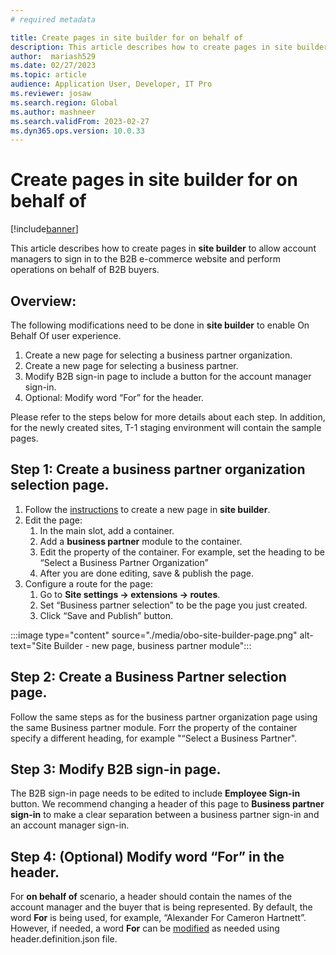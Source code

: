 ```yaml
---
# required metadata

title: Create pages in site builder for on behalf of
description: This article describes how to create pages in site builder for on behalf of functionality.
author:  mariash529
ms.date: 02/27/2023
ms.topic: article
audience: Application User, Developer, IT Pro
ms.reviewer: josaw
ms.search.region: Global
ms.author: mashneer
ms.search.validFrom: 2023-02-27
ms.dyn365.ops.version: 10.0.33
---
```


# Create pages in site builder for on behalf of

[!include[banner](../includes/banner.md)]

This article describes how to create pages in **site builder** to allow account managers to sign in to the B2B e-commerce website and perform operations on behalf of B2B buyers.

## Overview:
The following modifications need to be done in **site builder** to enable On Behalf Of user experience. 
1.	Create a new page for selecting a business partner organization.
1.	Create a new page for selecting a business partner.
1.	Modify B2B sign-in page to include a button for the account manager sign-in. 
1.	Optional: Modify word “For” for the header. 

Please refer to the steps below for more details about each step. In addition, for the newly created sites, T-1 staging environment will contain the sample pages. 

## Step 1: Create a business partner organization selection page.
1. Follow the [instructions](add-new-page.md) to create a new page in **site builder**.
1. Edit the page:
    1. In the main slot, add a container.
    1. Add a **business partner** module to the container.
    1. Edit the property of the container. For example, set the heading to be “Select a Business Partner Organization”
    1. After you are done editing, save & publish the page.
 1. Configure a route for the page:
     1. Go to **Site settings -> extensions -> routes**.
     1. Set “Business partner selection” to be the page you just created.
     1. Click “Save and Publish” button.

:::image type="content" source="./media/obo-site-builder-page.png" alt-text="Site Builder - new page, business partner module":::

## Step 2: Create a Business Partner selection page.
Follow the same steps as for the business partner organization page using the same Business partner module. Forr the property of the container specify a different heading, for example "“Select a Business Partner".

## Step 3: Modify B2B sign-in page.
The B2B sign-in page needs to be edited to include **Employee Sign-in** button. We recommend changing a header of this page to **Business partner sign-in** to make a clear separation between a business partner sign-in and an account manager sign-in.

## Step 4: (Optional) Modify word “For” in the header. 
For **on behalf of** scenario, a header should contain the names of the account manager and the buyer that is being represented. By default, the word **For** is being used, for example, “Alexander For Cameron Hartnett”. However, if needed, a word **For** can be [modified](e-commerce-extensibility/change-module-library-strings.md) as needed using header.definition.json file. 


